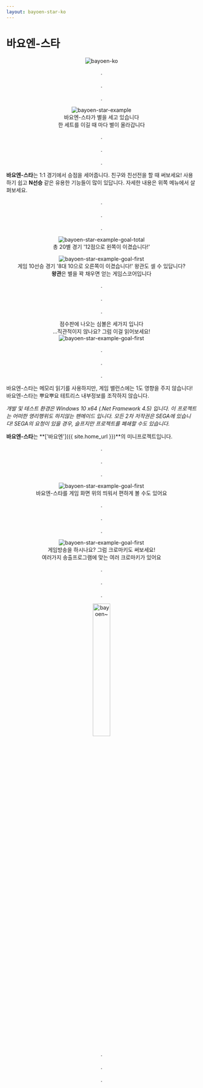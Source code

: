 ```yaml
---
layout: bayoen-star-ko
---
```


# 바요엔-스타

<p align="center">
    <img src="{{ site.lang_url }}/res/bayoen-ko.png" class="box" alt="bayoen-ko"/>
</p>

<p align="center">
.<br/><br/>
.<br/><br/>
.
</p>

<p align="center">
    <img src="{{ site.lang_url }}/res/bayoen-star-example.png" class="shadow-box" alt="bayoen-star-example"/>
    <br/><span>바요엔-스타가 별을 세고 있습니다</span>
    <br/><span>한 세트를 이길 때 마다 별이 올라갑니다</span>
</p>

<p align="center">
.<br/><br/>
.<br/><br/>
.
</p>

**바요엔-스타**는 1:1 경기에서 승점을 세어줍니다.
친구와 친선전을 할 때 써보세요!
사용하기 쉽고 **N선승** 같은 유용한 기능들이 많이 있답니다.
자세한 내용은 위쪽 메뉴에서 살펴보세요.

<p align="center">
.<br/><br/>
.<br/><br/>
.
</p>

<p align="center">
    <img src="{{ site.lang_url }}/res/bayoen-star-example-goal-total-none.png" class="shadow-box" alt="bayoen-star-example-goal-total"/>
    <br/><span>총 20별 경기 '12점으로 왼쪽이 이겼습니다!'</span>
</p>

<p align="center">
    <img src="{{ site.lang_url }}/res/bayoen-star-example-mode-2-fit.png" class="shadow-box" alt="bayoen-star-example-goal-first"/>
    <br/><span>게임 10선승 경기 '8대 10으로 오른쪽이 이겼습니다!' 왕관도 셀 수 있답니다?</span>
    <br/><span><strong>왕관</strong>은 별을 꽉 채우면 얻는 게임스코어입니다</span>
</p>

<p align="center">
.<br/><br/>
.<br/><br/>
.
</p>

<p align="center">
    <span>점수판에 나오는 심볼은 세가지 입니다</span>
    <br/><span>...직관적이지 않나요? 그럼 이걸 읽어보세요!</span>
    <br/><img src="{{ site.lang_url }}/res/bayoen-star-and-crown-ko.png" class="box" alt="bayoen-star-example-goal-first"/>
</p>

<p align="center">
.<br/><br/>
.<br/><br/>
.
</p>

바요엔-스타는 메모리 읽기를 사용하지만, 게임 밸런스에는 1도 영향을 주지 않습니다!
바요엔-스타는 뿌요뿌요 테트리스 내부정보를 조작하지 않습니다.

_개발 및 테스트 환경은 Windows 10 x64 (.Net Framework 4.5) 입니다. 이 프로젝트는 어떠한 영리행위도 하지않는 팬메이드 입니다. 모든 2차 저작권은 SEGA에 있습니다! SEGA의 요청이 있을 경우, 슬프지만 프로젝트를 폐쇄할 수도 있습니다._

**바요엔-스타**는 **['바요엔']({{ site.home_url }})**의 미니프로젝트입니다.

<p align="center">
.<br/><br/>
.<br/><br/>
.
</p>

<p align="center">
    <img src="{{ site.lang_url }}/res/bayoen-star-example-ingame-arcade.png" class="shadow-box" alt="bayoen-star-example-goal-first"/>
    <br/><span>바요엔-스타를 게임 화면 위의 띄워서 편하게 볼 수도 있어요</span>
</p>

<p align="center">
.<br/><br/>
.<br/><br/>
.
</p>

<p align="center">
    <img src="{{ site.lang_url }}/res/bayoen-star-example-mode-2-green.png" class="shadow-box" alt="bayoen-star-example-goal-first"/>
    <br/><span>게임방송을 하시나요? 그럼 크로마키도 써보세요!</span>
    <br/><span>여러가지 송출프로그램에 맞는 여러 크로마키가 있어요</span>
</p>

<p align="center">
.<br/><br/>
.<br/><br/>
.
</p>

<p align="center">
   <img src="{{ site.lang_url }}/res/dailycarbuncle_kirbuncle.png" width="30%" alt="bayoen~"/>
</p>

<p align="center">
.<br/><br/>
.<br/><br/>
.
</p>